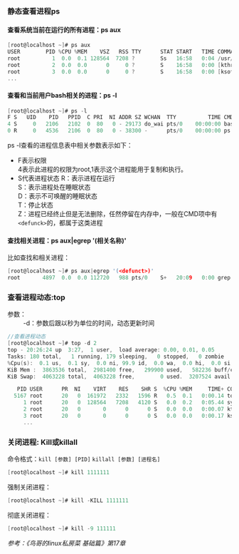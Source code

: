 ### 静态查看进程ps
#### 查看系统当前在运行的所有进程：ps aux
```c
[root@localhost ~]# ps aux
USER        PID %CPU %MEM    VSZ   RSS TTY      STAT START   TIME COMMAND
root          1  0.0  0.1 128564  7208 ?        Ss   16:58   0:04 /usr/lib/systemd/systemd --switched-root --system -
root          2  0.0  0.0      0     0 ?        S    16:58   0:00 [kthreadd]
root          3  0.0  0.0      0     0 ?        S    16:58   0:00 [ksoftirqd/0]
...
```
#### 查看和当前用户bash相关的进程：ps -l  
```c
[root@localhost ~]# ps -l
F S   UID    PID   PPID  C PRI  NI ADDR SZ WCHAN  TTY          TIME CMD
4 S     0   2106   2102  0  80   0 - 29173 do_wai pts/0    00:00:00 bash
0 R     0   4536   2106  0  80   0 - 38300 -      pts/0    00:00:00 ps
```
ps -l查看的进程信息表中相关参数表示如下：
- F表示权限  
4表示此进程的权限为root,1表示这个进程能用于复制和执行。
- S代表进程状态
R：表示进程在运行  
S：表示进程处在睡眠状态    
D：表示不可唤醒的睡眠状态  
T：停止状态  
Z：进程已经终止但是无法删除，任然停留在内存中，一般在CMD项中有``<defunck>``的，都属于这类进程

#### 查找相关进程：ps aux|egrep '(相关名称)'
比如查找和<defunct>相关进程：
```c
[root@localhost ~]# ps aux|egrep '(<defunct>)'
root       4897  0.0  0.0 112720   988 pts/0    S+   20:09   0:00 grep -E --color=auto (<defunct>)
```
### 查看进程动态:top
参数：   
&nbsp;&nbsp;&nbsp;&nbsp;&nbsp;&nbsp;&nbsp;&nbsp;&nbsp;-d：参数后跟以秒为单位的时间，动态更新时间  
```c
//查看进程动态
[root@localhost ~]# top -d 2
top - 20:26:24 up  3:27,  1 user,  load average: 0.00, 0.01, 0.05
Tasks: 180 total,   1 running, 179 sleeping,   0 stopped,   0 zombie
%Cpu(s):  0.1 us,  0.1 sy,  0.0 ni, 99.9 id,  0.0 wa,  0.0 hi,  0.0 si,  0.0 st
KiB Mem :  3863536 total,  2981400 free,   299900 used,   582236 buff/cache
KiB Swap:  4063228 total,  4063228 free,        0 used.  3207524 avail Mem 

   PID USER      PR  NI    VIRT    RES    SHR S  %CPU %MEM     TIME+ COMMAND                                        
  5167 root      20   0  161972   2332   1596 R   0.5  0.1   0:00.14 top                                            
     1 root      20   0  128564   7208   4120 S   0.0  0.2   0:05.44 systemd                                        
     2 root      20   0       0      0      0 S   0.0  0.0   0:00.07 kthreadd                                       
     3 root      20   0       0      0      0 S   0.0  0.0   0:00.17 ksoftirqd/0  
     ...
```
### 关闭进程: Kill或killall
命令格式：``kill [参数] [PID]`` ``killall [参数] [进程名]``
```c
[root@localhost ~]# kill 1111111
```
强制关闭进程：
```c
[root@localhost ~]# kill -KILL 1111111
```
彻底关闭进程：
```c
[root@localhost ~]# kill -9 111111
```

_参考：《鸟哥的linux私房菜 基础篇》第17章_
